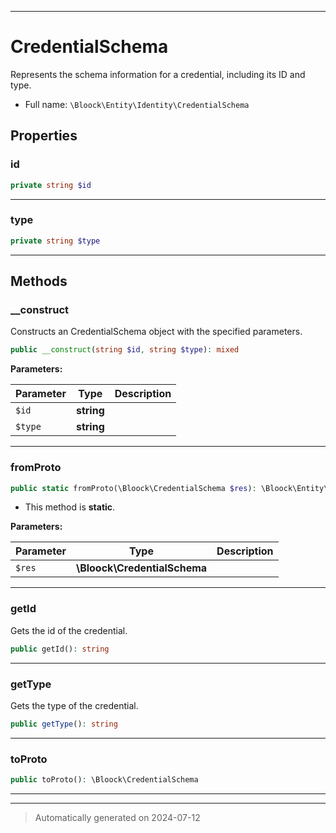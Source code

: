 ***

# CredentialSchema

Represents the schema information for a credential, including its ID and type.



* Full name: `\Bloock\Entity\Identity\CredentialSchema`



## Properties


### id



```php
private string $id
```






***

### type



```php
private string $type
```






***

## Methods


### __construct

Constructs an CredentialSchema object with the specified parameters.

```php
public __construct(string $id, string $type): mixed
```








**Parameters:**

| Parameter | Type | Description |
|-----------|------|-------------|
| `$id` | **string** |  |
| `$type` | **string** |  |





***

### fromProto



```php
public static fromProto(\Bloock\CredentialSchema $res): \Bloock\Entity\Identity\CredentialSchema
```



* This method is **static**.




**Parameters:**

| Parameter | Type | Description |
|-----------|------|-------------|
| `$res` | **\Bloock\CredentialSchema** |  |





***

### getId

Gets the id of the credential.

```php
public getId(): string
```












***

### getType

Gets the type of the credential.

```php
public getType(): string
```












***

### toProto



```php
public toProto(): \Bloock\CredentialSchema
```












***


***
> Automatically generated on 2024-07-12
